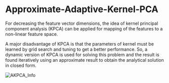 # Approximate-Adaptive-Kernel-PCA
 
For decreasing the feature vector dimensions, the idea of kernel principal component analysis (KPCA) can be applied for mapping of the features to a non-linear feature space. 

A major disadvantage of KPCA is that the parameters of kernel must be learned by grid search and tuning to get a better performance. So, a dynamic version of KPCA is used for solving this problem and the result is found iteratively using an approximate result to obtain the analytical solution in closed form.

![AKPCA_Info](https://user-images.githubusercontent.com/17112412/207671425-4c4dc5fc-ba2e-4dd3-81f7-4e16f95ba165.png)
